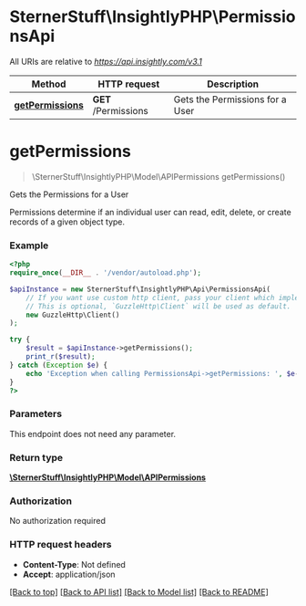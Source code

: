 # SternerStuff\InsightlyPHP\PermissionsApi

All URIs are relative to *https://api.insightly.com/v3.1*

Method | HTTP request | Description
------------- | ------------- | -------------
[**getPermissions**](PermissionsApi.md#getPermissions) | **GET** /Permissions | Gets the Permissions for a User


# **getPermissions**
> \SternerStuff\InsightlyPHP\Model\APIPermissions getPermissions()

Gets the Permissions for a User

Permissions determine if an individual user can read, edit, delete, or create records of a given object type.

### Example
```php
<?php
require_once(__DIR__ . '/vendor/autoload.php');

$apiInstance = new SternerStuff\InsightlyPHP\Api\PermissionsApi(
    // If you want use custom http client, pass your client which implements `GuzzleHttp\ClientInterface`.
    // This is optional, `GuzzleHttp\Client` will be used as default.
    new GuzzleHttp\Client()
);

try {
    $result = $apiInstance->getPermissions();
    print_r($result);
} catch (Exception $e) {
    echo 'Exception when calling PermissionsApi->getPermissions: ', $e->getMessage(), PHP_EOL;
}
?>
```

### Parameters
This endpoint does not need any parameter.

### Return type

[**\SternerStuff\InsightlyPHP\Model\APIPermissions**](../Model/APIPermissions.md)

### Authorization

No authorization required

### HTTP request headers

 - **Content-Type**: Not defined
 - **Accept**: application/json

[[Back to top]](#) [[Back to API list]](../../README.md#documentation-for-api-endpoints) [[Back to Model list]](../../README.md#documentation-for-models) [[Back to README]](../../README.md)

